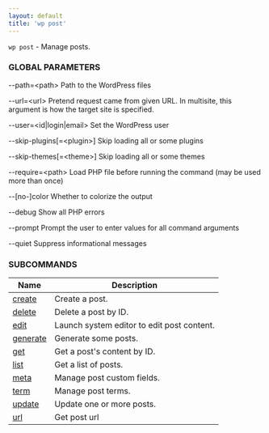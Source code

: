 ```yaml
---
layout: default
title: 'wp post'
---
```


`wp post` - Manage posts.



### GLOBAL PARAMETERS

  --path=&lt;path&gt;
      Path to the WordPress files

  --url=&lt;url&gt;
      Pretend request came from given URL. In multisite, this argument is how the target site is specified.

  --user=&lt;id|login|email&gt;
      Set the WordPress user

  --skip-plugins[=&lt;plugin&gt;]
      Skip loading all or some plugins

  --skip-themes[=&lt;theme&gt;]
      Skip loading all or some themes

  --require=&lt;path&gt;
      Load PHP file before running the command (may be used more than once)

  --[no-]color
      Whether to colorize the output

  --debug
      Show all PHP errors

  --prompt
      Prompt the user to enter values for all command arguments

  --quiet
      Suppress informational messages



### SUBCOMMANDS

<table>
	<thead>
	<tr>
		<th>Name</th>
		<th>Description</th>
	</tr>
	</thead>
	<tbody>
		<tr>
			<td><a href="/commands/post/create/">create</a></td>
			<td>Create a post.</td>
		</tr>
		<tr>
			<td><a href="/commands/post/delete/">delete</a></td>
			<td>Delete a post by ID.</td>
		</tr>
		<tr>
			<td><a href="/commands/post/edit/">edit</a></td>
			<td>Launch system editor to edit post content.</td>
		</tr>
		<tr>
			<td><a href="/commands/post/generate/">generate</a></td>
			<td>Generate some posts.</td>
		</tr>
		<tr>
			<td><a href="/commands/post/get/">get</a></td>
			<td>Get a post's content by ID.</td>
		</tr>
		<tr>
			<td><a href="/commands/post/list/">list</a></td>
			<td>Get a list of posts.</td>
		</tr>
		<tr>
			<td><a href="/commands/post/meta/">meta</a></td>
			<td>Manage post custom fields.</td>
		</tr>
		<tr>
			<td><a href="/commands/post/term/">term</a></td>
			<td>Manage post terms.</td>
		</tr>
		<tr>
			<td><a href="/commands/post/update/">update</a></td>
			<td>Update one or more posts.</td>
		</tr>
		<tr>
			<td><a href="/commands/post/url/">url</a></td>
			<td>Get post url</td>
		</tr>
	</tbody>
</table>
